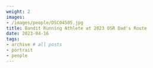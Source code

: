 ```yaml
---
weight: 2
images:
- /images/people/DSC04505.jpg
title: Bandit Running Athlete at 2023 OSR Dad's Route
date: 2023-04-16
tags:
- archive # all posts
- portrait
- people
---
```

